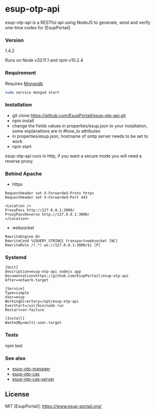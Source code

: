# esup-otp-api

esup-otp-api is a RESTful api using NodeJS to generate, send and verify one-time codes for [EsupPortail]

### Version
1.4.2

Runs on Node v20.11.1 and npm v10.2.4

### Requirement

Requires [Mongodb](https://docs.mongodb.com/manual/tutorial/install-mongodb-on-ubuntu)

```bash
sudo service mongod start
```

### Installation
- git clone https://github.com/EsupPortail/esup-otp-api.git
- npm install
- change the fields values in properties/esup.json to your installation, some explanations are in #how_to attributes
- in properties/esup.json, hostname of smtp server needs to be set to work
- npm start

esup-otp-api runs in http, if you want a secure mode you will need a reverse proxy.

### Behind Apache
- https 

```
RequestHeader set X-Forwarded-Proto https
RequestHeader set X-Forwarded-Port 443

<Location />
ProxyPass http://127.0.0.1:3000/
ProxyPassReverse http://127.0.0.1:3000/
</Location>
```

- websocket

```
RewriteEngine On
RewriteCond %{QUERY_STRING} transport=websocket [NC]
RewriteRule /(.*) ws://127.0.0.1:3000/$1 [P]
```

### Systemd

```
[Unit]
Description=esup-otp-api nodejs app
Documentation=https://github.com/EsupPortail/esup-otp-api
After=network.target

[Service]
Type=simple
User=esup
WorkingDirectory=/opt/esup-otp-api
ExecStart=/usr/bin/node run
Restart=on-failure

[Install]
WantedBy=multi-user.target
```

### Tests
npm test


### See also
- [esup-otp-manager](https://github.com/EsupPortail/esup-otp-manager)
- [esup-otp-cas](https://github.com/EsupPortail/esup-otp-cas)
- [esup-otp-cas-server](https://github.com/EsupPortail/esup-otp-cas-server)

License
----

MIT
   [EsupPortail]: <https://www.esup-portail.org/>

